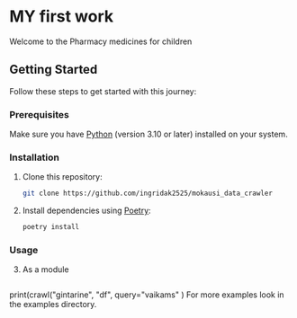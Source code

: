 #  MY  first work  

Welcome to the Pharmacy medicines for children 

## Getting Started

Follow these steps to get started with this  journey:

### Prerequisites

Make sure you have [Python](https://www.python.org/downloads/) (version 3.10 or later) installed on your system.

### Installation

1. Clone this repository:

   ```bash
   git clone https://github.com/ingridak2525/mokausi_data_crawler
   ```

2. Install dependencies using [Poetry](https://python-poetry.org/):

   ```bash
   poetry install
   ```

### Usage


3. As a module
    ```from mokausi_data_crawler import crawl

print(crawl("gintarine", "df", query="vaikams" )
For more examples look in the examples directory.










